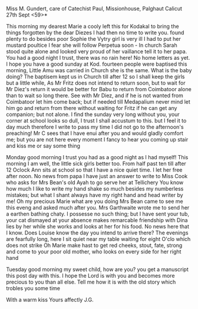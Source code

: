 Miss M. Gundert, care of Catechist Paul, Missionhouse, Palghaut 
 Calicut 27th Sept <59>*

This morning my dearest Marie a cooly left this for Kodakal to bring the things forgotten by the dear Diezes I had then no time to write you. found plenty to do besides poor Sophie the Vytry girl is very ill I had to put her mustard poultice I fear she will follow Perpetua soon - In church Sarah stood quite alone and looked very proud of her vaillance tell it to her papa. You had a good night I trust, there was no rain here! No home letters as yet. I hope you have a good sunday at Kod. fourteen people were baptised this morning, Little Amu was carried in Church she is the same. What is the baby doing? The baptisem kept us in Church till after 12 so I shall keep the girls but a little while, As Mr Fritz does not intend to return soon, but to wait for Mr Diez's return it would be better for Babu to return from Coimbatoor alone than to wait so long there. See with Mr Diez, and if he is not wanted from Coimbatoor let him come back; but if needed till Medapalium never mind let him go and return from there without waiting for Fritz if he can get any companion; but not alone. I find the sunday very long without you, your corner at school looks so dull, I trust I shall accustum to this. but I feel it to day much therefore I write to pass my time I did not go to the afternoon's preaching! Mr C sees that I have enui after you and would gladly comfort me; but you are not here every moment I fancy to hear you coming up stair and kiss me or say some thing

Monday good morning I trust you had as a good night as I had myself! This morning I am well, the little sick girls better too. From half past ten till after 12 Oclock Ann sits at school so that I have a nice quiet time. I let her free after noon. No news from papa I have just an answer to write to Miss Cook who asks for Mrs Bean's old Ayah to go serve her at Tellichery You know how much I like to write my hand shake so much besides my numberless mistakes; but what I shant always have my right hand and head writer by me! Oh my precious Marie what are you doing Mrs Bean came to see me this eveng and asked much after you. Mrs Garthwaite wrote me to send her a earthen bathing chaty. I possesse no such thing; but I have sent your tub, your cat dismayed at your absence makes remarcable friendship with Dina lies by her while she works and looks at her for his food. No news here that I know. Does Louise know the day you intend to arrive there? 
The evenings are fearfully long, here I sit quiet near my table waiting for eight O'clo which does not strike Oh Marie make hast to get red cheeks, stout, fate, strong and come to your poor old mother, who looks on every side for her right hand

Tuesday good morning my sweet child, how are you? you get a manuscript this post day with this. I hope the Lord is with you and becomes more precious to you than all else. Tell me how it is with the old story which trobles you some time

With a warm kiss
 Yours affectly J.G.
